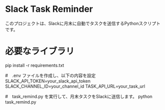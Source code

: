 # Slack Task Reminder

このプロジェクトは、Slackに月末に自動でタスクを送信するPythonスクリプトです。

# 必要なライブラリ
pip install -r requirements.txt

#　.env ファイルを作成し、以下の内容を設定
SLACK_API_TOKEN=your_slack_api_token
SLACK_CHANNEL_ID=your_channel_id
TASK_API_URL=your_task_url

#　task_remind.py を実行して、月末タスクをSlackに送信します。
python task_remind.py